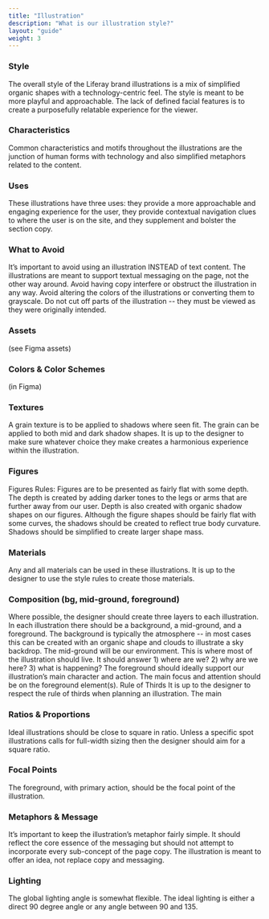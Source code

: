 ```yaml
---
title: "Illustration"
description: "What is our illustration style?"
layout: "guide"
weight: 3
---
```


### Style

The overall style of the Liferay brand illustrations is a mix of simplified organic shapes with a technology-centric feel. The style is meant to be more playful and approachable. The lack of defined facial features is to create a purposefully relatable experience for the viewer.

### Characteristics

Common characteristics and motifs throughout the illustrations are the junction of human forms with technology and also simplified metaphors related to the content.

### Uses

These illustrations have three uses: they provide a more approachable and engaging experience for the user, they provide contextual navigation clues to where the user is on the site, and they supplement and bolster the section copy.

### What to Avoid

It’s important to avoid using an illustration INSTEAD of text content. The illustrations are meant to support textual messaging on the page, not the other way around. Avoid having copy interfere or obstruct the illustration in any way. Avoid altering the colors of the illustrations or converting them to grayscale. Do not cut off parts of the illustration -- they must be viewed as they were originally intended.

### Assets

(see Figma assets)

### Colors & Color Schemes

(in Figma)

### Textures

A grain texture is to be applied to shadows where seen fit. The grain can be applied to both mid and dark shadow shapes. It is up to the designer to make sure whatever choice they make creates a harmonious experience within the illustration.

### Figures

Figures Rules: Figures are to be presented as fairly flat with some depth. The depth is created by adding darker tones to the legs or arms that are further away from our user. Depth is also created with organic shadow shapes on our figures. Although the figure shapes should be fairly flat with some curves, the shadows should be created to reflect true body curvature. Shadows should be simplified to create larger shape mass.

### Materials

Any and all materials can be used in these illustrations. It is up to the designer to use the style rules to create those materials.

### Composition (bg, mid-ground, foreground)

Where possible, the designer should create three layers to each illustration. In each illustration there should be a background, a mid-ground, and a foreground. The background is typically the atmosphere -- in most cases this can be created with an organic shape and clouds to illustrate a sky backdrop. The mid-ground will be our environment. This is where most of the illustration should live. It should answer 1) where are we? 2) why are we here? 3) what is happening? The foreground should ideally support our illustration’s main character and action. The main focus and attention should be on the foreground element(s).
Rule of Thirds
It is up to the designer to respect the rule of thirds when planning an illustration. The main

### Ratios & Proportions

Ideal illustrations should be close to square in ratio. Unless a specific spot illustrations calls for full-width sizing then the designer should aim for a square ratio.

### Focal Points

The foreground, with primary action, should be the focal point of the illustration.

### Metaphors & Message

It’s important to keep the illustration’s metaphor fairly simple. It should reflect the core essence of the messaging but should not attempt to incorporate every sub-concept of the page copy. The illustration is meant to offer an idea, not replace copy and messaging.

### Lighting

The global lighting angle is somewhat flexible. The ideal lighting is either a direct 90 degree angle or any angle between 90 and 135.

